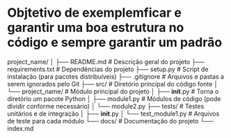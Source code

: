 # Objtetivo de exemplemficar e garantir uma boa estrutura no código e sempre garantir um padrão

project_name/
│
├── README.md              # Descrição geral do projeto
├── requirements.txt       # Dependências do projeto
├── setup.py               # Script de instalação (para pacotes distribuíveis)
├── .gitignore             # Arquivos e pastas a serem ignorados pelo Git
├── src/                   # Diretório principal do código fonte
│   └── project_name/      # Módulo principal do projeto
│       ├── __init__.py    # Torna o diretório um pacote Python
│       ├── module1.py     # Módulos de código (pode dividir conforme necessário)
│       └── module2.py
├── tests/                 # Testes unitários e de integração
│   ├── __init__.py
│   └── test_module1.py    # Arquivos de teste para cada módulo
└── docs/                  # Documentação do projeto
    └── index.md